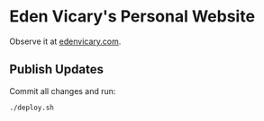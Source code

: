 # Eden Vicary's Personal Website

Observe it at [edenvicary.com](https://edenvicary.com).

## Publish Updates

Commit all changes and run:

```
./deploy.sh
```

